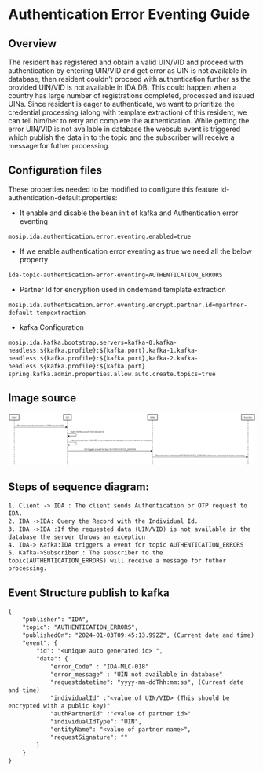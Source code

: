 # Authentication Error Eventing Guide

## Overview
The resident has registered and obtain a valid UIN/VID and proceed with authentication by entering UIN/VID and get error as UIN is not available in database, then resident couldn’t proceed with authentication further as the provided UIN/VID is not available in IDA DB.
This could happen when a country has large number of registrations completed, processed and issued UINs.
Since resident is eager to authenticate, we want to prioritize the credential processing (along with template extraction) of this resident, we can tell him/her to retry and complete the authentication.
While getting the error UIN/VID is not available in database the websub event is triggered which publish the data in to the topic and the subscriber will receive a message for futher processing.

## Configuration files
These properties needed to be modified to configure this feature
id-authentication-default.properties: 

- It enable and disable the bean init of kafka and Authentication error eventing
```
mosip.ida.authentication.error.eventing.enabled=true
```

- If we enable authentication error eventing as true we need all the below property
```
ida-topic-authentication-error-eventing=AUTHENTICATION_ERRORS
```

- Partner Id for encryption used in ondemand template extraction
```
mosip.ida.authentication.error.eventing.encrypt.partner.id=mpartner-default-tempextraction
```

- kafka Configuration
```
mosip.ida.kafka.bootstrap.servers=kafka-0.kafka-headless.${kafka.profile}:${kafka.port},kafka-1.kafka-headless.${kafka.profile}:${kafka.port},kafka-2.kafka-headless.${kafka.profile}:${kafka.port}
spring.kafka.admin.properties.allow.auto.create.topics=true

```

## Image source

![Authentication_error_eventing](Images/Authentication_error_eventing.png)

## Steps of sequence diagram:
```
1. Client -> IDA : The client sends Authentication or OTP request to IDA.
2. IDA ->IDA: Query the Record with the Individual Id.
3. IDA ->IDA :If the requested data (UIN/VID) is not available in the database the server throws an exception
4. IDA-> Kafka:IDA triggers a event for topic AUTHENTICATION_ERRORS
5. Kafka->Subscriber : The subscriber to the topic(AUTHENTICATION_ERRORS) will receive a message for futher processing.

```
## Event Structure publish to kafka
```
{
	"publisher": "IDA",
	"topic": "AUTHENTICATION_ERRORS",
	"publishedOn": "2024-01-03T09:45:13.992Z", (Current date and time)
	"event": {
		"id": "<unique auto generated id> ",
		"data": {
			"error_Code" : "IDA-MLC-018"
			"error_message" : "UIN not available in database"
			"requestdatetime": "yyyy-mm-ddThh:mm:ss", (Current date and time)
			"individualId" :"<value of UIN/VID> (This should be encrypted with a public key)"
			"authPartnerId" :"<value of partner id>" 
			"individualIdType": "UIN",
			"entityName": "<value of partner name>",
			"requestSignature": ""
		}
	}
}
```